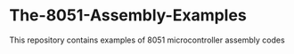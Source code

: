 # The-8051-Assembly-Examples
This repository contains examples of 8051 microcontroller assembly codes
